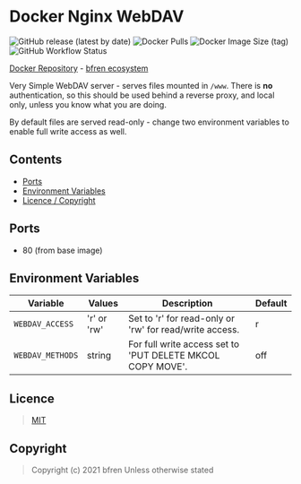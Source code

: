 # Docker Nginx WebDAV

![GitHub release (latest by date)](https://img.shields.io/github/v/release/bfren/docker-nginx-webdav) ![Docker Pulls](https://img.shields.io/docker/pulls/bfren/nginx-webdav?label=pulls) ![Docker Image Size (tag)](https://img.shields.io/docker/image-size/bfren/nginx-webdav/latest?label=size)<br/>
![GitHub Workflow Status](https://img.shields.io/github/workflow/status/bfren/docker-nginx-webdav/dev?label=build)

[Docker Repository](https://hub.docker.com/r/bfren/nginx-webdav) - [bfren ecosystem](https://github.com/bfren/docker)

Very Simple WebDAV server - serves files mounted in `/www`.  There is **no** authentication, so this should be used behind a reverse proxy, and local only, unless you know what you are doing.

By default files are served read-only - change two environment variables to enable full write access as well.

## Contents

* [Ports](#ports)
* [Environment Variables](#environment-variables)
* [Licence / Copyright](#licence)

## Ports

* 80 (from base image)

## Environment Variables

| Variable         | Values      | Description                                                | Default |
| ---------------- | ----------- | ---------------------------------------------------------- | ------- |
| `WEBDAV_ACCESS`  | 'r' or 'rw' | Set to 'r' for read-only or 'rw' for read/write access.    | r       |
| `WEBDAV_METHODS` | string      | For full write access set to 'PUT DELETE MKCOL COPY MOVE'. | off     |

## Licence

> [MIT](https://mit.bfren.dev/2020)

## Copyright

> Copyright (c) 2021 bfren
> Unless otherwise stated
